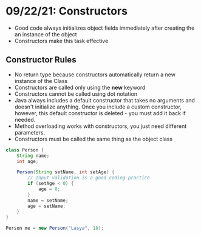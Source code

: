 # 09/22/21: Constructors

- Good code always initializes object fields immediately after creating the an instance of the object 
- Constructors make this task effective 

## Constructor Rules
- No return type because constructors automatically return a new instance of the Class
- Constructors are called only using the **new** keyword
- Constructors cannot be called using dot notation
- Java always includes a default constructor that takes no arguments and doesn't initialize anything. Once you include a custom constructor, however, this default constructor is deleted - you must add it back if needed. 
- Method overloading works with constructors, you just need different parameters. 
- Constructors must be called the same thing as the object class

```java
class Person {
    String name;
    int age;

    Person(String setName, int setAge) {
        // Input validation is a good coding practice
        if (setAge < 0) {
            age = 0;
        }
        name = setName;
        age = setName;
    }
}

Person me = new Person("Lasya", 18);
```